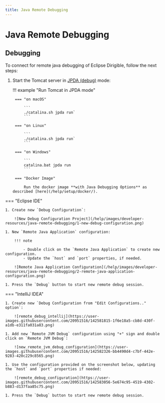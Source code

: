 ```yaml
---
title: Java Remote Debugging
---
```


Java Remote Debugging
===


Debugging
---

To connect for remote java debugging of Eclipse Dirigible, follow the next steps:

1. Start the Tomcat server in [JPDA (debug)](https://cwiki.apache.org/confluence/display/TOMCAT/Developing#Developing-Debugging) mode:

    !!! example "Run Tomcat in JPDA mode"

        === "on macOS"

            ```
            ./catalina.sh jpda run`
            ```

        === "on Linux"

            ```
            ./catalina.sh jpda run`
            ```

        === "on Windows"

            ```
            catalina.bat jpda run
            ```

        === "Docker Image"

            Run the docker image **with Java Debugging Options** as described [here](/help/setup/docker/).

=== "Eclipse IDE"

    1. Create new `Debug Configuration`:

        ![New Debug Configuration Project](/help/images/developer-resources/java-remote-debugging/1-new-debug-configuration.png)

    1. New `Remote Java Application` configuration:

        !!! note

            - Double click on the `Remote Java Application` to create new configuration.
            - Update the `host` and `port` properties, if needed.

        ![Remote Java Application Configuration](/help/images/developer-resources/java-remote-debugging/2-remote-java-application-configuration.png)

    1. Press the `Debug` button to start new remote debug session.

=== "IntelliJ IDEA"

    1. Create new `Debug Configuration from "Edit Configurations.." option`:
    
        ![remote_debug_intellij](https://user-images.githubusercontent.com/20951516/142581815-1f6e18a5-cb8d-430f-a1db-e311fa031a83.png)

    1. Add new `Remote JVM Debug` configuration using "+" sign and double click on `Remote JVM Debug`:
    
        ![new_remote_jvm_debug_configuration](https://user-images.githubusercontent.com/20951516/142582326-bb4490d4-c7bf-442e-9283-420c229c8565.png)
        
    1. Use the configuration provided on the screenshot below, updating the `host` and `port` properties if needed:
    
        ![remote_debug_configuration](https://user-images.githubusercontent.com/20951516/142583056-5e674c95-4519-4302-b883-d137faa85c75.png)

    1. Press the `Debug` button to start new remote debug session.    
    
